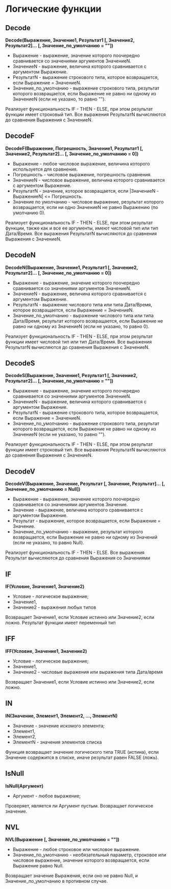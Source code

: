 ﻿# Логические функции

## Decode

**Decode(Выражение, Значение1, Результат1 [, Значение2, Результат2]... [, Значение\_по\_умолчанию = ""])**

*  Выражение - выражение, значение которого поочередно сравнивается со значениями аргументов ЗначениеN.
*  ЗначениеN - выражение, величина которого сравнивается с аргументом Выражение.
*  РезультатN - выражение строкового типа, которое возвращается, если Выражение = ЗначениеN.
*  Значение\_по\_умолчанию - выражение строкового типа, результат которого возвращается, если Выражение не равно ни одному из ЗначениеN (если не указано, то равно "").

 Реализует функциональность IF - THEN - ELSE, при этом результат функции имеет строковый тип.
 Все выражения РезультатN вычисляются до сравнения Выражения с ЗначениеN.

## DecodeF

**DecodeF(Выражение, Погрешность, Значение1, Результат1 [, Значение2, Результат2]... [, Значение\_по\_умолчанию = 0])**

*  Выражение - любое числовое выражение, величина которого используется для сравнения.
*  Погрешность - числовое выражение, погрешность сравнения.
*  ЗначениеN - числовое выражение, величина которого сравнивается с аргументом Выражение.
*  РезультатN - значение, которое возвращается, если |ЗначениеN - ВыражениеN| <= Погрешность.
*  Значение по умолчанию - числовое выражение, результат которого возвращается, если ни одно ЗначениеN  не равно Выражению (по умолчанию 0).

 Реализует функциональность IF - THEN - ELSE, при этом результат функции, также как и все ее аргументы, имеют числовой тип или тип Дата/Время.
 Все выражения РезультатN вычисляются до сравнения Выражения с ЗначениеN.

## DecodeN

**DecodeN(Выражение, Значение1, Результат1 [, Значение2, Результат2]... [, Значение\_по\_умолчанию = 0])**

*  Выражение - выражение, значение которого поочередно сравнивается со значениями аргументов ЗначениеN.
*  ЗначениеN - выражение, величина которого сравнивается с аргументом Выражение.
*  РезультатN - выражение числового типа или типа Дата/Время, которое возвращается, если Выражение = ЗначениеN.
*  Значение\_по\_умолчанию - выражение числового типа или типа Дата/Время, результат которого возвращается, если Выражение не равно ни одному из ЗначениеN (если не указано, то равно 0).

 Реализует функциональность IF - THEN - ELSE, при этом результат функции имеет числовой тип или тип Дата/Время.
 Все выражения РезультатN вычисляются до сравнения Выражения с ЗначениеN.

## DecodeS

**DecodeS(Выражение, Значение1, Результат1 [, Значение2, Результат2]... [, Значение\_по\_умолчанию = ""])**

*  Выражение - выражение, значение которого поочередно сравнивается со значениями аргументов ЗначениеN.
*  ЗначениеN - выражение, величина которого сравнивается с аргументом Выражение.
*  РезультатN - выражение строкового типа, которое возвращается, если Выражение = ЗначениеN.
*  Значение\_по\_умолчанию - выражение строкового типа, результат которого возвращается, если Выражение не равно ни одному из ЗначениеN (если не указано, то равно "").

 Реализует функциональность IF - THEN - ELSE, при этом результат функции имеет строковый тип.
 Все выражения РезультатN вычисляются до сравнения Выражения с ЗначениеN.

## DecodeV

**DecodeV(Выражение, Значение, Результат [, Значение, Результат]... [, Значение\_по\_умолчанию = Null])**

*  Выражение - выражение, значение которого поочередно сравнивается со значениями аргументов Значение.
*  Значение - выражение, величина которого сравнивается с аргументом Выражение.
*  Результат - выражение, которое возвращается, если Выражение = Значение.
*  Значение\_по\_умолчанию - выражение, результат которого возвращается, если Выражение не равно ни одному из Значений (если не указано, то равно Null).

 Реализует функциональность IF - THEN - ELSE.
 Все выражения Результат вычисляются до сравнения Выражения со Значениями

## IF

**IF(Условие, Значение1, Значение2)**

* Условие - логическое выражение;
* Значение1,
* Значение2 - выражения любых типов

Возвращает Значение1, если Условие истинно или Значение2, если ложно. Результат функции имеет переменный тип

## IFF

**IFF(Условие, Значение1, Значение2)**

* Условие - логическое выражение;
* Значение1,
* Значение2 - числовые выражения или выражения типа Дата/время

Возвращает Значение1, если Условие истинно или Значение2, если ложно.

## IN

**IN(Значение, Элемент1, Элемент2, ..., ЭлементN)**

* Значение - значение искомого элемента;
* Элемент1,
* Элемент2,
* ЭлементN - значения элементов списка

Функция возвращает значение логического типа TRUE (истина), если Значение содержится в списке, иначе результат равен FALSE (ложь).

## IsNull

**IsNull(Аргумент)**

* Аргумент - любое выражение;

Проверяет, является ли Аргумент пустым. Возвращает логическое значение.

## NVL

**NVL(Выражение [, Значение\_по\_умолчанию = ""])**

* Выражение - любое строковое или числовое выражение.
* Значение\_по\_умолчанию - необязательный параметр, строковое или числовое выражение, значение которого возвращается, если Выражение равно Null.

Возвращает значение Выражения, если оно не равно Null, и Значение\_по\_умолчанию в противном случае.
